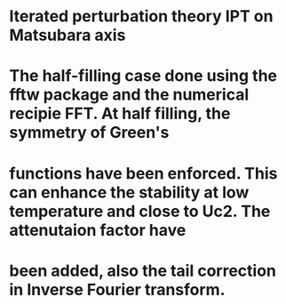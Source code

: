 # Iterated perturbation theory IPT on Matsubara axis
# The half-filling case done using the fftw package and the numerical recipie FFT. At half filling, the symmetry of Green's 
# functions have been enforced. This can enhance the stability at low temperature and close to Uc2. The attenutaion factor have 
# been added, also the tail correction in Inverse Fourier transform.

